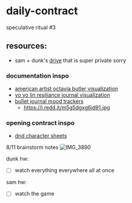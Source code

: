 # daily-contract
speculative ritual #3

## resources:
* sam + dunk's [drive](https://drive.google.com/drive/folders/1EThvjoCSrB0_j0iIUdcaYwSdC51ObZ7E?usp=sharing) that is super private sorry
### documentation inspo
* [american artist octavia butler visualization](https://americanartist.us/work)
* [yo yo lin resiliance journal visualization](https://www.yoyolin.com/resiliencejournal)
* [bullet journal mood trackers](https://www.reddit.com/r/bulletjournal/search/?q=mood%20tracker&restrict_sr=1&sr_nsfw=)
  * https://i.redd.it/m5g5dgxg6id91.jpg
### opening contract inspo
* [dnd character sheets](https://www.google.com/search?q=dnd+character+sheet&client=firefox-b-1-d&source=lnms&tbm=isch&sa=X&ved=2ahUKEwiNzrzYnr_5AhVvk4kEHVOFDkYQ_AUoAXoECAEQAw&biw=1440&bih=718&dpr=2#imgrc=st1cXJ2oxH-2VM)


8/11 brainstorm notes
![IMG_3890](https://user-images.githubusercontent.com/14023881/184214109-f1416c82-14c3-4fcd-a89c-70f7dbb9b9c9.JPG)

dunk hw:
- [ ]  watch everything everywhere all at once

sam hw:
- [ ]  watch the game
